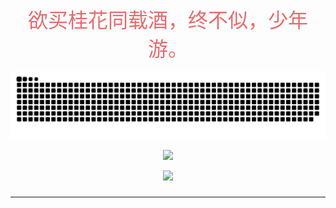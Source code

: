 
<div align = "center">
<font color=#e66b6d size=6>欲买桂花同载酒，终不似，少年游。</font>
</div> 


<p align = "center">
  <img src = "https://raw.githubusercontent.com/ananyuanan/ananyuanan/output/github-contribution-grid-snake.svg">
</p>

<p align = "center">
  <img src = "https://github-readme-stats.vercel.app/api?username=ananyuanan&show_icons=true&theme=tokyonight&line_height=27">
</p>

<p align = "center">
<img width="50%" src="https://github-readme-streak-stats.herokuapp.com/?user=ananyuanan&show_icons=true&locale=en&layout=compact&theme=radical&line_height=0" />
</p>


### 




### 
****



